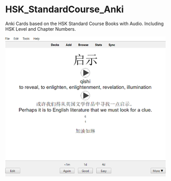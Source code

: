 # HSK_StandardCourse_Anki
Anki Cards based on the HSK Standard Course Books with Audio. Including HSK Level and Chapter Numbers. 


![alt text](https://github.com/RoelTim/HSK_StandardCourse_Anki/blob/main/images/Capture.PNG?raw=true)
